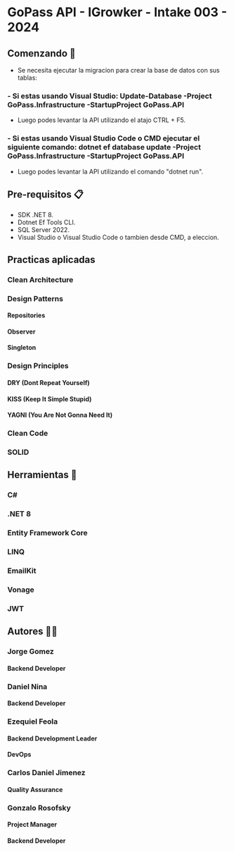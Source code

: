 # GoPass API - IGrowker - Intake 003 - 2024

## Comenzando 🚀
- Se necesita ejecutar la migracion para crear la base de datos con sus tablas:
### - Si estas usando Visual Studio: Update-Database -Project GoPass.Infrastructure -StartupProject GoPass.API
- Luego podes levantar la API  utilizando el atajo CTRL + F5.
### - Si estas usando Visual Studio Code o CMD ejecutar el siguiente comando: dotnet ef database update -Project GoPass.Infrastructure -StartupProject GoPass.API
 - Luego podes levantar la API utilizando el comando "dotnet run".
## Pre-requisitos 📋
- SDK .NET 8.
- Dotnet Ef Tools CLI.
- SQL Server 2022.
- Visual Studio o Visual Studio Code o tambien desde CMD, a eleccion.

## Practicas aplicadas 
 ### Clean Architecture
 ### Design Patterns
  #### Repositories
  #### Observer
  #### Singleton
 ### Design Principles
  #### DRY (Dont Repeat Yourself)
  #### KISS (Keep It Simple Stupid)
  #### YAGNI (You Are Not Gonna Need It)
 ### Clean Code
 ### SOLID

## Herramientas :toolbox:
 ### C#
 ### .NET 8 
 ### Entity Framework Core 
 ### LINQ
 ### EmailKit
 ### Vonage
 ### JWT
 
## Autores :astronaut:	
### Jorge Gomez
 #### Backend Developer
### Daniel Nina
 #### Backend Developer
### Ezequiel Feola
 #### Backend Development Leader
 #### DevOps
### Carlos Daniel Jimenez
 #### Quality Assurance
### Gonzalo Rosofsky 
 #### Project Manager
 #### Backend Developer
